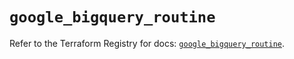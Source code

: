# `google_bigquery_routine`

Refer to the Terraform Registry for docs: [`google_bigquery_routine`](https://registry.terraform.io/providers/hashicorp/google-beta/6.45.0/docs/resources/google_bigquery_routine).
